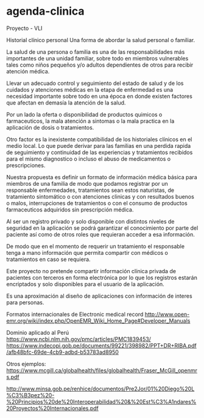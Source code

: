 # agenda-clinica
Proyecto - VLI


Historial clínico personal
Una forma de abordar la salud personal o familiar.

La salud de una persona o familia es una de las responsabilidades más importantes de una unidad familiar, sobre todo en miembros vulnerables tales como niños pequeños y/o adultos dependientes de otros para recibir atención médica.

Llevar un adecuado control y seguimiento del estado de salud y de los cuidados y atenciones médicas en la etapa de enfermedad es una necesidad importante sobre todo en una época en donde existen factores que afectan en demasía la atención de la salud.

Por un lado la oferta o disponibilidad de productos quimicos o farmaceuticos, la mala atención a sintomas o la mala practica en la aplicación de dosis o tratamientos. 

Otro factor es la inexistente compatibilidad de los historiales clínicos en el medio local. Lo que puede derivar para las familias en una perdida rapida de seguimiento y continuidad de las experiencias y tratamientos recibidos para el mismo diagnostico o incluso el abuso de medicamentos o prescripciones.

Nuestra propuesta es definir un formato de información médica básica para miembros de una familia de modo que podamos registrar por un responsable enfermedades, tratamientos sean estos naturistas, de tratamiento sintomático o con atenciones clinicas y con resultados buenos o malos, interrupciones de tratamientos o con el consumo de productos farmaceuticos adquiridos sin prescripción médica. 

Al ser un registro privado y solo disponible con distintos niveles de seguridad en la aplicación se podrá garantizar el conocimiento por parte del paciente así como de otros roles que requieran acceder a esa información.

De modo que en el momento de requerir un tratamiento el responsable tenga a mano información que permita compartir con médicos o tratamientos en caso se requiera.

Este proyecto no pretende compartir información clínica privada de pacientes con terceros en forma electrónica por lo que los registros estarán encriptados y solo disponibles para el usuario de la aplicación.

Es una aproximación al diseño de aplicaciones con información de interes para personas.

Formatos internacionales de Electronic medical record
http://www.open-emr.org/wiki/index.php/OpenEMR_Wiki_Home_Page#Developer_Manuals


Dominio aplicado al Perú
https://www.ncbi.nlm.nih.gov/pmc/articles/PMC1839453/
https://www.indecopi.gob.pe/documents/99221/398982/PPT+DR+RIBA.pdf/afb48bfc-69de-4cb9-adbd-b53783ad8950

Otros ejemplos:
https://www.mcgill.ca/globalhealth/files/globalhealth/Fraser_McGill_openmrs.pdf

http://www.minsa.gob.pe/renhice/documentos/Pre2Jor/01%20Diego%20L%C3%B3pez%20-%20Principios%20de%20Interoperabilidad%20&%20Est%C3%A1ndares%20Proyectos%20Internacionales.pdf
